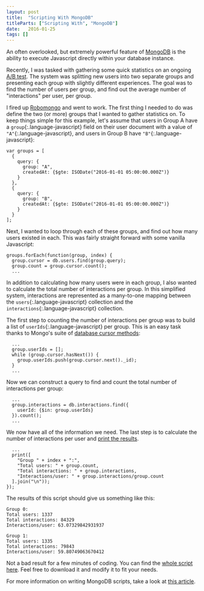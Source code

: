 ```yaml
---
layout: post
title:  "Scripting With MongoDB"
titleParts: ["Scripting With", "MongoDB"]
date:   2016-01-25
tags: []
---
```


An often overlooked, but extremely powerful feature of [MongoDB](https://www.mongodb.com/) is the ability to execute Javascript directly within your database instance.

Recently, I was tasked with gathering some quick statistics on an ongoing [A/B test](https://en.wikipedia.org/wiki/A/B_testing). The system was splitting new users into two separate groups and presenting each group with slightly different experiences. The goal was to find the number of users per group, and find out the average number of "interactions" per user, per group.

I fired up [Robomongo](http://robomongo.org/) and went to work. The first thing I needed to do was define the two (or more) groups that I wanted to gather statistics on. To keep things simple for this example, let's assume that users in Group A have a `group`{:.language-javascript} field on their user document with a value of `"A"`{:.language-javascript}, and users in Group B have `"B"`{:.language-javascript}:

<pre class="language-javascript"><code class="language-javascript">var groups = [
  {
    query: {
      group: "A", 
      createdAt: {$gte: ISODate("2016-01-01 05:00:00.000Z")}
    }
  },
  {
    query: {
      group: "B",
      createdAt: {$gte: ISODate("2016-01-01 05:00:00.000Z")}
    }
  }
];
</code></pre>

Next, I wanted to loop through each of these groups, and find out how many users existed in each. This was fairly straight forward with some vanilla Javascript:

<pre class="language-javascript"><code class="language-javascript">groups.forEach(function(group, index) {
  group.cursor = db.users.find(group.query);
  group.count = group.cursor.count();
  ...
</code></pre>

In addition to calculating how many users were in each group, I also wanted to calculate the total number of interactions per group. In this simplified system, interactions are represented as a many-to-one mapping between the `users`{:.language-javascript} collection and the `interactions`{:.language-javascript} collection.

The first step to counting the number of interactions per group was to build a list of `userIds`{:.language-javascript} per group. This is an easy task thanks to Mongo's suite of [database cursor methods](https://docs.mongodb.org/v3.0/reference/method/cursor.hasNext/):

<pre class="language-javascript"><code class="language-javascript">  ...
  group.userIds = [];
  while (group.cursor.hasNext()) {
    group.userIds.push(group.cursor.next()._id);
  }
  ...
</code></pre>

Now we can construct a query to find and count the total number of interactions per group:

<pre class="language-javascript"><code class="language-javascript">  ...
  group.interactions = db.interactions.find({
    userId: {$in: group.userIds}
  }).count();
  ...
</code></pre>

We now have all of the information we need. The last step is to calculate the number of interactions per user and [print the results](https://docs.mongodb.org/manual/tutorial/getting-started-with-the-mongo-shell/#print).

<pre class="language-javascript"><code class="language-javascript">  ...
  print([
    "Group " + index + ":",
    "Total users: " + group.count,
    "Total interactions: " + group.interactions,
    "Interactions/user: " + group.interactions/group.count
  ].join("\n"));
});
</code></pre>

The results of this script should give us something like this:

<pre class="language-markdown"><code class="language-markdown">Group 0:
Total users: 1337
Total interactions: 84329
Interactions/user: 63.07329842931937

Group 1:
Total users: 1335
Total interactions: 79843
Interactions/user: 59.80749063670412
</code></pre>

Not a bad result for a few minutes of coding. You can find the [whole script here](https://gist.github.com/pcorey/0843081b858dd43b6d81). Feel free to download it and modify it to fit your needs.

For more information on writing MongoDB scripts, take a look at [this article](https://docs.mongodb.org/manual/tutorial/write-scripts-for-the-mongo-shell/).

